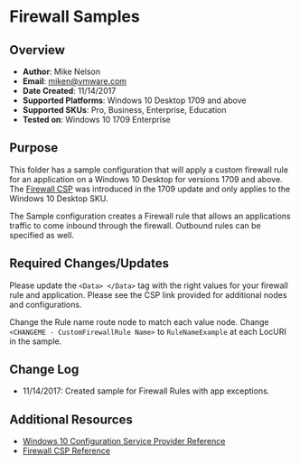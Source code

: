 # Firewall Samples

## Overview
- **Author**: Mike Nelson
- **Email**: miken@vmware.com
- **Date Created**: 11/14/2017
- **Supported Platforms**: Windows 10 Desktop 1709 and above 
- **Supported SKUs**: Pro, Business, Enterprise, Education
- **Tested on**: Windows 10 1709 Enterprise

## Purpose 
This folder has a sample configuration that will apply a custom firewall rule for an application on a Windows 10 Desktop for versions 1709 and above.
The [Firewall CSP](https://docs.microsoft.com/en-us/windows/client-management/mdm/firewall-csp) was introduced in the 1709 update and only applies to the Windows 10 Desktop SKU.

The Sample configuration creates a Firewall rule that allows an applications traffic to come inbound through the firewall. Outbound rules can be specified as well.

## Required Changes/Updates
Please update the `<Data> </Data>` tag with the right values for your firewall rule and application. Please see the CSP link provided for additional nodes and configurations.

Change the Rule name route node to match each value node. Change `<CHANGEME - CustomFirewallRule Name>` to `RuleNameExample` at each LocURI in the sample.

## Change Log
- 11/14/2017: Created sample for Firewall Rules with app exceptions.

## Additional Resources
* [Windows 10 Configuration Service Provider Reference](http://aka.ms/CSPList)
* [Firewall CSP Reference](https://docs.microsoft.com/en-us/windows/client-management/mdm/firewall-csp)